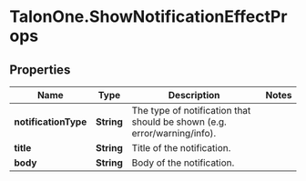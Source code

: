 # TalonOne.ShowNotificationEffectProps

## Properties

Name | Type | Description | Notes
------------ | ------------- | ------------- | -------------
**notificationType** | **String** | The type of notification that should be shown (e.g. error/warning/info). | 
**title** | **String** | Title of the notification. | 
**body** | **String** | Body of the notification. | 


